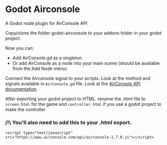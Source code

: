 # Godot Airconsole
A Godot node plugin for AirConsole API

Copy/clone the folder godot-airconsole to your addons folder in your godot project.

Now you can:
- Add AirConsole.gd as a singleton
- Or add AirConsole as a node into your main scene (should be available from the Add Node menu)

Connect the Airconsole signal to your scripts. Look at the method and signals available in `AirConsole.gd` file. 
Look at the [AirConsole API documentation](https://developers.airconsole.com/api/api-1-7-0/AirConsole.html).

After exporting your godot project to HTML. rename the .html file to `screen.html` for the game 
and `controller.html` if you use a godot project to make the controller.

### /!\ You'll also need to add this to your .html export.
`<script type="text/javascript" src="https://www.airconsole.com/api/airconsole-1.7.0.js"></script>`
